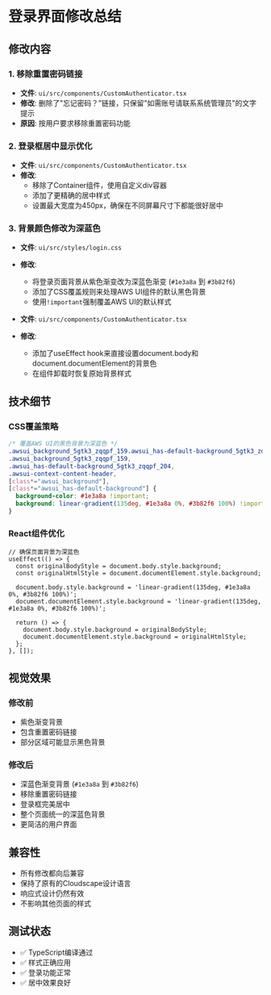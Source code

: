 # 登录界面修改总结

## 修改内容

### 1. 移除重置密码链接
- **文件**: `ui/src/components/CustomAuthenticator.tsx`
- **修改**: 删除了"忘记密码？"链接，只保留"如需账号请联系系统管理员"的文字提示
- **原因**: 按用户要求移除重置密码功能

### 2. 登录框居中显示优化
- **文件**: `ui/src/components/CustomAuthenticator.tsx`
- **修改**: 
  - 移除了Container组件，使用自定义div容器
  - 添加了更精确的居中样式
  - 设置最大宽度为450px，确保在不同屏幕尺寸下都能很好居中

### 3. 背景颜色修改为深蓝色
- **文件**: `ui/src/styles/login.css`
- **修改**: 
  - 将登录页面背景从紫色渐变改为深蓝色渐变 (`#1e3a8a` 到 `#3b82f6`)
  - 添加了CSS覆盖规则来处理AWS UI组件的默认黑色背景
  - 使用`!important`强制覆盖AWS UI的默认样式

- **文件**: `ui/src/components/CustomAuthenticator.tsx`
- **修改**: 
  - 添加了useEffect hook来直接设置document.body和document.documentElement的背景色
  - 在组件卸载时恢复原始背景样式

## 技术细节

### CSS覆盖策略
```css
/* 覆盖AWS UI的黑色背景为深蓝色 */
.awsui_background_5gtk3_zqqpf_159.awsui_has-default-background_5gtk3_zqqpf_204.awsui-context-content-header,
.awsui_background_5gtk3_zqqpf_159,
.awsui_has-default-background_5gtk3_zqqpf_204,
.awsui-context-content-header,
[class*="awsui_background"],
[class*="awsui_has-default-background"] {
  background-color: #1e3a8a !important;
  background: linear-gradient(135deg, #1e3a8a 0%, #3b82f6 100%) !important;
}
```

### React组件优化
```tsx
// 确保页面背景为深蓝色
useEffect(() => {
  const originalBodyStyle = document.body.style.background;
  const originalHtmlStyle = document.documentElement.style.background;
  
  document.body.style.background = 'linear-gradient(135deg, #1e3a8a 0%, #3b82f6 100%)';
  document.documentElement.style.background = 'linear-gradient(135deg, #1e3a8a 0%, #3b82f6 100%)';
  
  return () => {
    document.body.style.background = originalBodyStyle;
    document.documentElement.style.background = originalHtmlStyle;
  };
}, []);
```

## 视觉效果

### 修改前
- 紫色渐变背景
- 包含重置密码链接
- 部分区域可能显示黑色背景

### 修改后
- 深蓝色渐变背景 (`#1e3a8a` 到 `#3b82f6`)
- 移除重置密码链接
- 登录框完美居中
- 整个页面统一的深蓝色背景
- 更简洁的用户界面

## 兼容性
- 所有修改都向后兼容
- 保持了原有的Cloudscape设计语言
- 响应式设计仍然有效
- 不影响其他页面的样式

## 测试状态
- ✅ TypeScript编译通过
- ✅ 样式正确应用
- ✅ 登录功能正常
- ✅ 居中效果良好
